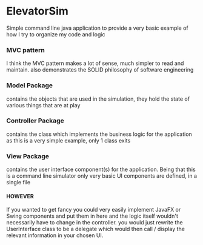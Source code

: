 # ElevatorSim

Simple command line java application to provide a very basic example of how I try to organize my code and logic

### MVC pattern

I think the MVC pattern makes a lot of sense, much simpler to read and maintain.
also demonstrates the SOLID philosophy of software engineering

### Model Package
contains the objects that are used in the simulation, they hold the state of various things that are at play

### Controller Package
contains the class which implements the business logic for the application
as this is a very simple example, only 1 class exits

### View Package
contains the user interface component(s) for the application. Being that this is a command line simulator
only very basic UI components are defined, in a single file
#### HOWEVER
If you wanted to get fancy you could very easily implement JavaFX or Swing components and put them in here
and the logic itself wouldn't necessarily have to change in the controller.
you would just rewrite the UserInterface class to be a delegate which would then call / display the
relevant information in your chosen UI.
